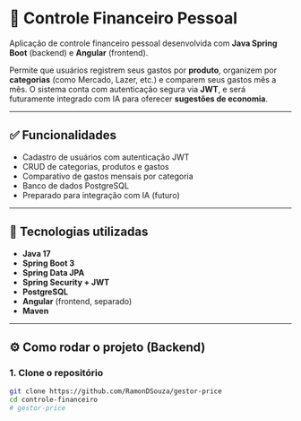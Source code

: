 # 💸 Controle Financeiro Pessoal

Aplicação de controle financeiro pessoal desenvolvida com **Java Spring Boot** (backend) e **Angular** (frontend).

Permite que usuários registrem seus gastos por **produto**, organizem por **categorias** (como Mercado, Lazer, etc.) e comparem seus gastos mês a mês. O sistema conta com autenticação segura via **JWT**, e será futuramente integrado com IA para oferecer **sugestões de economia**.

---

## ✅ Funcionalidades

- Cadastro de usuários com autenticação JWT
- CRUD de categorias, produtos e gastos
- Comparativo de gastos mensais por categoria
- Banco de dados PostgreSQL
- Preparado para integração com IA (futuro)

---

## 🧱 Tecnologias utilizadas

- **Java 17**
- **Spring Boot 3**
- **Spring Data JPA**
- **Spring Security + JWT**
- **PostgreSQL**
- **Angular** (frontend, separado)
- **Maven**

---

## ⚙️ Como rodar o projeto (Backend)

### 1. Clone o repositório

```bash
git clone https://github.com/RamonDSouza/gestor-price
cd controle-financeiro
#   g e s t o r - p r i c e 
 
 
